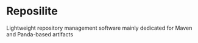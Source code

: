 # Reposilite
Lightweight repository management software mainly dedicated for Maven and Panda-based artifacts
